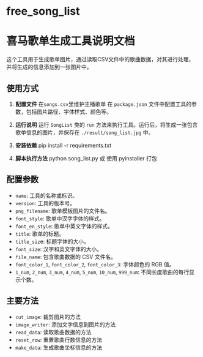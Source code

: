 # free_song_list
# 喜马歌单生成工具说明文档

这个工具用于生成歌单图片，通过读取CSV文件中的歌曲数据，对其进行处理，并将生成的信息添加到一张图片中。

## 使用方式

1. **配置文件**
   在`songs.csv`里维护主播歌单
   在 `package.json` 文件中配置工具的参数，包括图片路径、字体样式、颜色等。

2. **运行说明**
   运行 `SongList` 类的 `run` 方法来执行工具。运行后，将生成一张包含歌单信息的图片，并保存在 `./result/song_list.jpg` 中。

3. **安装依赖**
   pip install -r requirements.txt
4. **脚本执行方法**
   python song_list.py 或 使用 pyinstaller 打包
## 配置参数

- `name`: 工具的名称或标识。
- `version`: 工具的版本号。
- `png_filename`: 歌单模板图片的文件名。
- `font_style`: 歌单中汉字字体的样式。
- `font_en_style`: 歌单中英文字体的样式。
- `title`: 歌单的标题。
- `title_siz`e: 标题字体的大小。
- `font_size`: 汉字和英文字体的大小。
- `file_name`: 包含歌曲数据的 CSV 文件名。
- `font_color_1`, `font_color_2`, `font_color_3`: 字体颜色的 RGB 值。
- `1_num`, `2_num`, `3_num`, `4_num`, `5_num`, `10_num`, `999_num`: 不同长度歌曲的每行显示个数。

## 主要方法

- `cut_image`: 裁剪图片的方法
- `image_writer`: 添加文字信息到图片的方法
- `read_data`: 读取歌曲数据的方法
- `reset_row`: 重置歌曲行数信息的方法
- `make_data`: 生成歌曲坐标信息的方法

